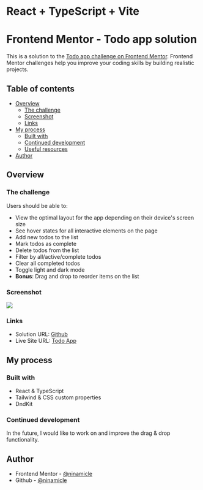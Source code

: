 # React + TypeScript + Vite
# Frontend Mentor - Todo app solution

This is a solution to the [Todo app challenge on Frontend Mentor](https://www.frontendmentor.io/challenges/todo-app-Su1_KokOW). Frontend Mentor challenges help you improve your coding skills by building realistic projects.

## Table of contents

- [Overview](#overview)
    - [The challenge](#the-challenge)
    - [Screenshot](#screenshot)
    - [Links](#links)
- [My process](#my-process)
    - [Built with](#built-with)
    - [Continued development](#continued-development)
    - [Useful resources](#useful-resources)
- [Author](#author)


## Overview

### The challenge

Users should be able to:

- View the optimal layout for the app depending on their device's screen size
- See hover states for all interactive elements on the page
- Add new todos to the list
- Mark todos as complete
- Delete todos from the list
- Filter by all/active/complete todos
- Clear all completed todos
- Toggle light and dark mode
- **Bonus**: Drag and drop to reorder items on the list

### Screenshot

![](./screenshot.jpg)



### Links

- Solution URL: [Github](https://github.com/ninamicle/fem-todo-app)
- Live Site URL: [Todo App](https://todo-trooper.netlify.app/)

## My process

### Built with

- React & TypeScript
- Tailwind & CSS custom properties
- DndKit

### Continued development

In the future, I would like to work on and improve the drag & drop functionality.

## Author
- Frontend Mentor - [@ninamicle](https://www.frontendmentor.io/profile/ninamicle)
- Github - [@ninamicle](https://github.com/ninamicle)

